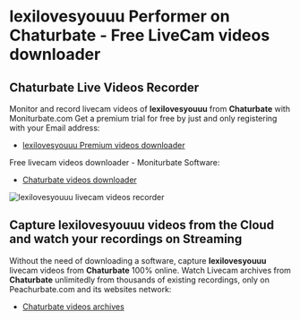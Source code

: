 # lexilovesyouuu Performer on Chaturbate - Free LiveCam videos downloader

## Chaturbate Live Videos Recorder

Monitor and record livecam videos of **lexilovesyouuu** from **Chaturbate** with Moniturbate.com
Get a premium trial for free by just and only registering with your Email address:
* [lexilovesyouuu Premium videos downloader](https://moniturbate.com/request-demo-licence-key.html)

Free livecam videos downloader - Moniturbate Software:
* [Chaturbate videos downloader](https://moniturbate.com/moniturbate-download-software.html)

![lexilovesyouuu livecam videos recorder](https://peachurnet.com/templates/moniturbate-software.png)


## Capture lexilovesyouuu videos from the Cloud and watch your recordings on Streaming

Without the need of downloading a software, capture **lexilovesyouuu** livecam videos from **Chaturbate** 100% online.
Watch Livecam archives from **Chaturbate** unlimitedly from thousands of existing recordings, only on Peachurbate.com and its websites network:
* [Chaturbate videos archives](https://peachurnet.com/)